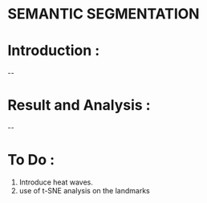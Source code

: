 <h1>SEMANTIC SEGMENTATION<h1>
  
# Introduction :
  --<br>
# Result and Analysis :
  --<br>
# To Do :
<ol>
  <li>Introduce heat waves.</li>
  <li>use of t-SNE analysis on the landmarks</li>
</ol>

